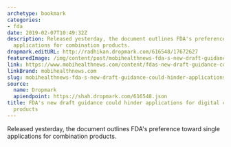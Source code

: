```yaml
---
archetype: bookmark
categories:
- fda
date: 2019-02-07T10:49:32Z
description: Released yesterday, the document outlines FDA's preference toward single
  applications for combination products.
dropmark.editURL: http://radhikan.dropmark.com/616548/17672627
featuredImage: /img/content/post/mobihealthnews-fda-s-new-draft-guidance-could-hinder-applications-for-digital-combination-products.jpg
link: https://www.mobihealthnews.com/content/fdas-new-draft-guidance-could-hinder-applications-digital-combination-products
linkBrand: mobihealthnews.com
slug: mobihealthnews-fda-s-new-draft-guidance-could-hinder-applications-for-digital-combination-products
source:
  name: Dropmark
  apiendpoint: https://shah.dropmark.com/616548.json
title: FDA's new draft guidance could hinder applications for digital combination
  products
---
```

Released yesterday, the document outlines FDA's preference toward single applications for combination products.